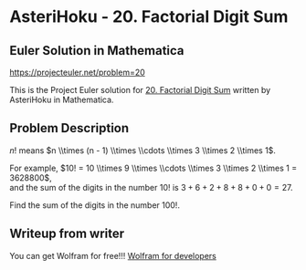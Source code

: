 
# AsteriHoku - 20. Factorial Digit Sum
## Euler Solution in Mathematica
https://projecteuler.net/problem=20 

This is the Project Euler solution for [20. Factorial Digit Sum](https://projecteuler.net/problem=20)
written by AsteriHoku in Mathematica.

## Problem Description
$n!$ means $n \\times (n - 1) \\times \\cdots \\times 3 \\times 2 \\times 1$.

For example, $10! = 10 \\times 9 \\times \\cdots \\times 3 \\times 2 \\times 1 = 3628800$,  
and the sum of the digits in the number $10!$ is $3 + 6 + 2 + 8 + 8 + 0 + 0 = 27$.

Find the sum of the digits in the number $100!$.

## Writeup from writer

You can get Wolfram for free!!!
[Wolfram for developers](https://www.wolfram.com/engine/)
